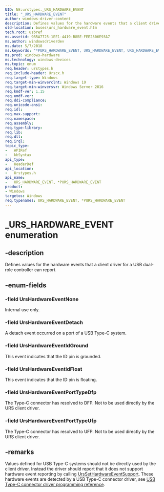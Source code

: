 ```yaml
---
UID: NE:urstypes._URS_HARDWARE_EVENT
title: "_URS_HARDWARE_EVENT"
author: windows-driver-content
description: Defines values for the hardware events that a client driver for a USB dual-role controller can report.
old-location: buses\urs_hardware_event.htm
tech.root: usbref
ms.assetid: 985A7725-1EE1-4419-B8BE-FEE2306E93A7
ms.author: windowsdriverdev
ms.date: 5/7/2018
ms.keywords: "*PURS_HARDWARE_EVENT, URS_HARDWARE_EVENT, URS_HARDWARE_EVENT enumeration [Buses], URS_HARDWARE_EVENT,*PURS_HARDWARE_EVENT, URS_HARDWARE_EVENT,*PURS_HARDWARE_EVENT enumeration [Buses], UrsHardwareEventDetach, UrsHardwareEventIdFloat, UrsHardwareEventIdGround, UrsHardwareEventNone, UrsHardwareEventPortTypeDfp, UrsHardwareEventPortTypeUfp, _URS_HARDWARE_EVENT, buses.urs_hardware_event, urstypes/URS_HARDWARE_EVENT, urstypes/UrsHardwareEventDetach, urstypes/UrsHardwareEventIdFloat, urstypes/UrsHardwareEventIdGround, urstypes/UrsHardwareEventNone, urstypes/UrsHardwareEventPortTypeDfp, urstypes/UrsHardwareEventPortTypeUfp"
ms.prod: windows-hardware
ms.technology: windows-devices
ms.topic: enum
req.header: urstypes.h
req.include-header: Urscx.h
req.target-type: Windows
req.target-min-winverclnt: Windows 10
req.target-min-winversvr: Windows Server 2016
req.kmdf-ver: 1.15
req.umdf-ver: 
req.ddi-compliance: 
req.unicode-ansi: 
req.idl: 
req.max-support: 
req.namespace: 
req.assembly: 
req.type-library: 
req.lib: 
req.dll: 
req.irql: 
topic_type:
-	APIRef
-	kbSyntax
api_type:
-	HeaderDef
api_location:
-	Urstypes.h
api_name:
-	URS_HARDWARE_EVENT, *PURS_HARDWARE_EVENT
product:
- Windows
targetos: Windows
req.typenames: URS_HARDWARE_EVENT, *PURS_HARDWARE_EVENT
---
```


# _URS_HARDWARE_EVENT enumeration


## -description


Defines values for the hardware events that a client driver for a USB dual-role controller can report.


## -enum-fields




### -field UrsHardwareEventNone

Internal use only. 


### -field UrsHardwareEventDetach

A detach event occurred on a port of a USB Type-C system. 


### -field UrsHardwareEventIdGround

This event indicates that the ID pin is grounded.


### -field UrsHardwareEventIdFloat

This event indicates that the ID pin is floating.


### -field UrsHardwareEventPortTypeDfp

The Type-C connector has resolved to DFP. Not to be used directly by the URS client driver.


### -field UrsHardwareEventPortTypeUfp

The Type-C connector has resolved to UFP. Not to be used directly by the URS client driver.


## -remarks



Values defined for USB Type-C systems should not be directly used by the client driver. Instead the driver should report that it does not support hardware event reporting by calling <a href="https://msdn.microsoft.com/library/windows/hardware/mt628018">UrsSetHardwareEventSupport</a>. These hardware events are detected by a USB Type-C connector driver, see <a href="https://msdn.microsoft.com/library/windows/hardware/mt188011">USB Type-C connector driver programming reference</a>. 



